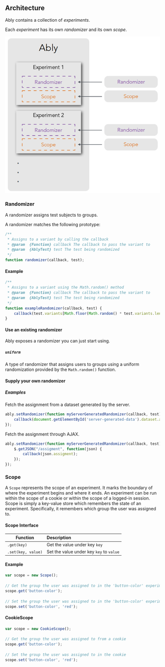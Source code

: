 ## Architecture

Ably contains a collection of *experiments*.

Each *experiment* has its own *randomizer* and its own *scope*.

![Ably experiment architecture](ably-experiment-architecture.png)

### Randomizer ###

A randomizer assigns test subjects to groups.

A randomizer matches the following prototype:

```js
/**
 * Assigns to a variant by calling the callback
 * @param  {Function} callback The callback to pass the variant to
 * @param  {AblyTest} test The test being randomized
 */
function randomizer(callback, test);
```

#### Example

```js
/**
 * Assigns to a variant using the Math.random() method
 * @param  {Function} callback The callback to pass the variant to
 * @param  {AblyTest} test The test being randomized
 */
function exampleRandomizer(callback, test) {
    callback(test.variants[Math.floor(Math.random() * test.variants.length)]);
}
```

#### Use an existing randomizer

Ably exposes a randomizer you can just start using.

##### `uniform`

A type of randomizer that assigns users to groups using a uniform randomization provided by the `Math.random()` function.

#### Supply your own randomizer

##### Examples

Fetch the assignment from a dataset generated by the server.

```js
ably.setRandomizer(function myServerGeneratedRandomizer(callback, test) {
    callback(document.getElementById('server-generated-data').dataset.assignment);
});
```

Fetch the assignment through AJAX.

```js
ably.setRandomizer(function myServerGeneratedRandomizer(callback, test) {
    $.getJSON("/assigment", function(json) {
        callback(json.assigment);
    });
});
```

### Scope ###

A `Scope` represents the scope of an experiment. It marks the boundary of where the experiment begins and where it ends. An experiment can be run within the scope of a cookie or within the scope of a logged-in session. Scope is simply a key-value store which remembers the state of an experiment. Specifically, it remembers which group the user was assigned to.

#### Scope Interface ####

| Function           | Description                              |
| ------------------ | :--------------------------------------- |
| `.get(key)`        | Get the value under key `key`            |
| `.set(key, value)` | Set the value under key `key` to `value` |

#### Example ####

```js
var scope = new Scope();

// Get the group the user was assigned to in the 'button-color' experiment
scope.get('button-color');

// Set the group the user was assigned to in the 'button-color' experiment to 'red'
scope.set('button-color', 'red');
```

#### CookieScope ####

```js
var scope = new CookieScope();

// Get the group the user was assigned to from a cookie
scope.get('button-color');

// Set the group the user was assigned to in the cookie
scope.set('button-color', 'red');
```
